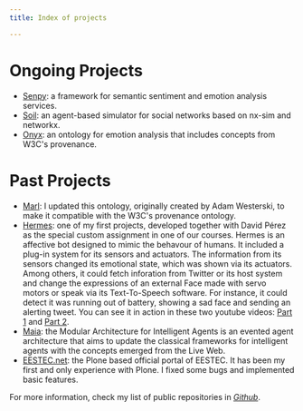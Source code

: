 ```yaml
---
title: Index of projects

---
```


Ongoing Projects
================

* [Senpy](http://senpy.readthedocs.io): a framework for semantic sentiment and emotion analysis services.
* [Soil](http://soilsim.readthedocs.io): an agent-based simulator for social networks based on nx-sim and networkx.
* [Onyx](http://gsi.dit.upm.es/ontologies/onyx): an ontology for emotion analysis that includes concepts from W3C's provenance.


Past Projects
=============

* [Marl](http://gsi.dit.upm.es/ontologies/marl): I updated this ontology, originally created by Adam Westerski, to make it compatible with the W3C's provenance ontology.
* [Hermes](http://github.com/balkian/hermes): one of my first projects, developed together with David Pérez as the special custom assignment in one of our courses. Hermes is an affective bot designed to mimic the behavour of humans. It included a plug-in system for its sensors and actuators. The information from its sensors changed its emotional state, which was shown via its actuators. Among others, it could fetch inforation from Twitter or its host system and change the expressions of an external Face made with servo motors or speak via its Text-To-Speech software. For instance, it could detect it was running out of battery, showing a sad face and sending an alerting tweet. You can see it in action in these two youtube videos: [Part 1](http://www.youtube.com/watch?v=KnEYahPD9z4) and [Part 2](http://www.youtube.com/watch?v=lQZldCTPEJc).
* [Maia](http://github.com/gsi-upm/maia): the Modular Architecture for Intelligent Agents is an evented agent architecture that aims to update the classical frameworks for intelligent agents with the concepts emerged from the Live Web.
* [EESTEC.net](http://github.com/eestec/eestec.portal): the Plone based official portal of EESTEC. It has been my first and only experience with Plone. I fixed some bugs and implemented basic features.

For more information, check my list of public repositories in <a href="http://github.com/balkian"><i class="fab fa-github"> Github</i></a>.
